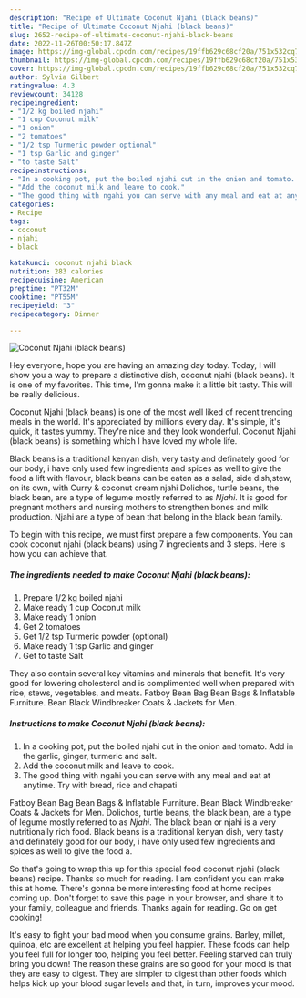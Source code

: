 ```yaml
---
description: "Recipe of Ultimate Coconut Njahi (black beans)"
title: "Recipe of Ultimate Coconut Njahi (black beans)"
slug: 2652-recipe-of-ultimate-coconut-njahi-black-beans
date: 2022-11-26T00:50:17.847Z
image: https://img-global.cpcdn.com/recipes/19ffb629c68cf20a/751x532cq70/coconut-njahi-black-beans-recipe-main-photo.jpg
thumbnail: https://img-global.cpcdn.com/recipes/19ffb629c68cf20a/751x532cq70/coconut-njahi-black-beans-recipe-main-photo.jpg
cover: https://img-global.cpcdn.com/recipes/19ffb629c68cf20a/751x532cq70/coconut-njahi-black-beans-recipe-main-photo.jpg
author: Sylvia Gilbert
ratingvalue: 4.3
reviewcount: 34128
recipeingredient:
- "1/2 kg boiled njahi"
- "1 cup Coconut milk"
- "1 onion"
- "2 tomatoes"
- "1/2 tsp Turmeric powder optional"
- "1 tsp Garlic and ginger"
- "to taste Salt"
recipeinstructions:
- "In a cooking pot, put the boiled njahi cut in the onion and tomato. Add in the garlic, ginger, turmeric and salt."
- "Add the coconut milk and leave to cook."
- "The good thing with ngahi you can serve with any meal and eat at anytime. Try with bread, rice and chapati"
categories:
- Recipe
tags:
- coconut
- njahi
- black

katakunci: coconut njahi black 
nutrition: 283 calories
recipecuisine: American
preptime: "PT32M"
cooktime: "PT55M"
recipeyield: "3"
recipecategory: Dinner

---
```



![Coconut Njahi (black beans)](https://img-global.cpcdn.com/recipes/19ffb629c68cf20a/751x532cq70/coconut-njahi-black-beans-recipe-main-photo.jpg)

Hey everyone, hope you are having an amazing day today. Today, I will show you a way to prepare a distinctive dish, coconut njahi (black beans). It is one of my favorites. This time, I'm gonna make it a little bit tasty. This will be really delicious.

Coconut Njahi (black beans) is one of the most well liked of recent trending meals in the world. It's appreciated by millions every day. It's simple, it's quick, it tastes yummy. They're nice and they look wonderful. Coconut Njahi (black beans) is something which I have loved my whole life.

Black beans is a traditional kenyan dish, very tasty and definately good for our body, i have only used few ingredients and spices as well to give the food a lift with flavour, black beans can be eaten as a salad, side dish,stew, on its own, with Curry &amp; coconut cream njahi Dolichos, turtle beans, the black bean, are a type of legume mostly referred to as *Njahi*. It is good for pregnant mothers and nursing mothers to strengthen bones and milk production. Njahi are a type of bean that belong in the black bean family.


To begin with this recipe, we must first prepare a few components. You can cook coconut njahi (black beans) using 7 ingredients and 3 steps. Here is how you can achieve that.

<!--inarticleads1-->

##### The ingredients needed to make Coconut Njahi (black beans):

1. Prepare 1/2 kg boiled njahi
1. Make ready 1 cup Coconut milk
1. Make ready 1 onion
1. Get 2 tomatoes
1. Get 1/2 tsp Turmeric powder (optional)
1. Make ready 1 tsp Garlic and ginger
1. Get to taste Salt


They also contain several key vitamins and minerals that benefit. It&#39;s very good for lowering cholesterol and is complimented well when prepared with rice, stews, vegetables, and meats. Fatboy Bean Bag Bean Bags &amp; Inflatable Furniture. Bean Black Windbreaker Coats &amp; Jackets for Men. 

<!--inarticleads2-->

##### Instructions to make Coconut Njahi (black beans):

1. In a cooking pot, put the boiled njahi cut in the onion and tomato. Add in the garlic, ginger, turmeric and salt.
1. Add the coconut milk and leave to cook.
1. The good thing with ngahi you can serve with any meal and eat at anytime. Try with bread, rice and chapati


Fatboy Bean Bag Bean Bags &amp; Inflatable Furniture. Bean Black Windbreaker Coats &amp; Jackets for Men. Dolichos, turtle beans, the black bean, are a type of legume mostly referred to as *Njahi*. The black bean or njahi is a very nutritionally rich food. Black beans is a traditional kenyan dish, very tasty and definately good for our body, i have only used few ingredients and spices as well to give the food a. 

So that's going to wrap this up for this special food coconut njahi (black beans) recipe. Thanks so much for reading. I am confident you can make this at home. There's gonna be more interesting food at home recipes coming up. Don't forget to save this page in your browser, and share it to your family, colleague and friends. Thanks again for reading. Go on get cooking!

It's easy to fight your bad mood when you consume grains. Barley, millet, quinoa, etc are excellent at helping you feel happier. These foods can help you feel full for longer too, helping you feel better. Feeling starved can truly bring you down! The reason these grains are so good for your mood is that they are easy to digest. They are simpler to digest than other foods which helps kick up your blood sugar levels and that, in turn, improves your mood.
